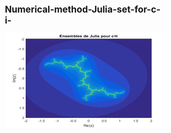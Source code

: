 # Numerical-method-Julia-set-for-c-i-



<p align="center">
<img src="https://github.com/gipi333/Numerical-method-Julia-set-for-c-i-/blob/main/Julia_set_c_equal_i.png" width="600" height="300">
</p>

